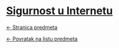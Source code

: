 # [Sigurnost u Internetu](https://www.github.com/studosi-fer/SUI)
[<- Stranica predmeta](https://www.fer.unizg.hr/predmet/sui)

[<- Povratak na listu predmeta](https://www.github.com/studosi/FER)